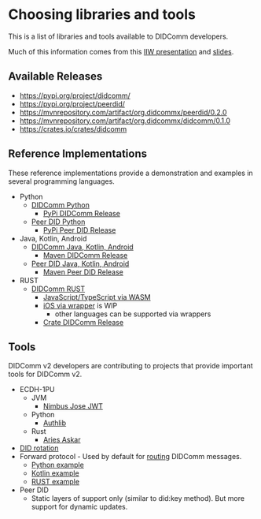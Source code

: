 # Choosing libraries and tools

This is a list of libraries and tools available to DIDComm developers.

Much of this information comes from this [IIW presentation](https://cloud.dsr-corporation.com/index.php/s/EzED9i2dQcMXi6w) and [slides](https://cloud.dsr-corporation.com/index.php/s/kZEMQeMR5c2sxG5).

## Available Releases

* https://pypi.org/project/didcomm/
* https://pypi.org/project/peerdid/
* https://mvnrepository.com/artifact/org.didcommx/peerdid/0.2.0
* https://mvnrepository.com/artifact/org.didcommx/didcomm/0.1.0
* https://crates.io/crates/didcomm

## Reference Implementations

These reference implementations provide a demonstration and examples in several programming languages.

* Python
    * [DIDComm Python](https://github.com/sicpa-dlab/didcomm-python)
        * [PyPi DIDComm Release](https://pypi.org/project/didcomm/)
    * [Peer DID Python](https://github.com/sicpa-dlab/peer-did-python)
        * [PyPi Peer DID Release](https://pypi.org/project/peerdid/)
* Java, Kotlin, Android 
    * [DIDComm Java, Kotlin, Android](https://github.com/sicpa-dlab/didcomm-jvm)
        * [Maven DIDComm Release](https://mvnrepository.com/artifact/org.didcommx/didcomm/0.1.0)
    * [Peer DID Java, Kotlin, Android](https://github.com/sicpa-dlab/peer-did-jvm)
        * [Maven Peer DID Release](https://mvnrepository.com/artifact/org.didcommx/peerdid/0.2.0)
* RUST
    * [DIDComm RUST](https://github.com/sicpa-dlab/didcomm-rust)
        * [JavaScript/TypeScript via WASM](https://github.com/sicpa-dlab/didcomm-rust/tree/main/wasm)
        * [iOS via wrapper](https://github.com/sicpa-dlab/didcomm-rust/tree/main/wrappers/swift) is WIP
            * other languages can be supported via wrappers
        * [Crate DIDComm Release](https://crates.io/crates/didcomm)

## Tools

DIDComm v2 developers are contributing to projects that provide important tools for DIDComm v2.

* ECDH-1PU
    * JVM
        * [Nimbus Jose JWT](https://bitbucket.org/connect2id/nimbus-jose-jwt/)
    * Python
        * [Authlib](https://github.com/lepture/authlib)
    * Rust
        * [Aries Askar](https://github.com/hyperledger/aries-askar/tree/main/askar-crypto)
* [DID rotation](https://identity.foundation/didcomm-messaging/spec/#did-rotation)
* Forward protocol - Used by default for [routing](https://identity.foundation/didcomm-messaging/spec/#routing) DIDComm messages.
   * [Python example](https://github.com/sicpa-dlab/didcomm-python/blob/ca962db30ac7c1492ed6e3654575cce2dd3a5e0e/didcomm/protocols/routing/forward.py)
   * [Kotlin example](https://github.com/sicpa-dlab/didcomm-jvm/blob/476fc3ed17d4dfe3b11ec891ae5bfa1f52ab7a4e/lib/src/main/kotlin/org/didcommx/didcomm/protocols/routing/ForwardMessage.kt)
   * [RUST example](https://github.com/sicpa-dlab/didcomm-rust/tree/9a24b3b60f07a11822666dda46e5616a138af056/src/protocols/routing) 
* Peer DID
    * Static layers of support only (similar to did:key method).  But more support for dynamic updates.
    

